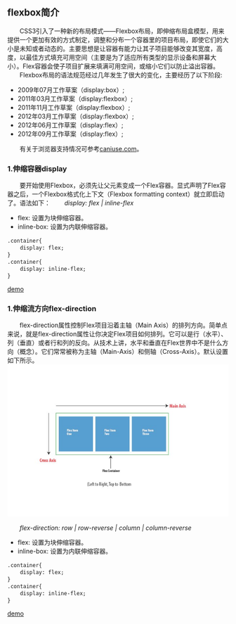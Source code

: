 ## flexbox简介

　　CSS3引入了一种新的布局模式——Flexbox布局，即伸缩布局盒模型，用来提供一个更加有效的方式制定，调整和分布一个容器里的项目布局，即使它们的大小是未知或者动态的。主要思想是让容器有能力让其子项目能够改变其宽度，高度，以最佳方式填充可用空间（主要是为了适应所有类型的显示设备和屏幕大小）。Flex容器会使子项目扩展来填满可用空间，或缩小它们以防止溢出容器。
&emsp;&emsp;Flexbox布局的语法规范经过几年发生了很大的变化，主要经历了以下阶段:
* 2009年07月工作草案（display:box）;
* 2011年03月工作草案（display:flexbox）;
* 2011年11月工作草案（display:flexbox）;
* 2012年03月工作草案（display:flexbox）;
* 2012年06月工作草案（display:flex）;
* 2012年09月工作草案（display:flex）;

&emsp;&emsp;有关于浏览器支持情况可参考[caniuse.com](http://caniuse.com/)。

### 1.伸缩容器display
&emsp;&emsp;要开始使用Flexbox，必须先让父元素变成一个Flex容器。显式声明了Flex容器之后，一个Flexbox格式化上下文（Flexbox formatting context）就立即启动了。语法如下：
&emsp;&emsp;*display: flex | inline-flex*

 - flex: 设置为块伸缩容器。
 - inline-box: 设置为内联伸缩容器。

```css?linenums
.container{
	display: flex;
}
.container{
	display: inline-flex;
}
```
[demo](http://htmlpreview.github.io/?https://github.com/Vincken/flexbox/blob/master/flex%20demo/1.html)
### 1.伸缩流方向flex-direction
&emsp;&emsp;flex-direction属性控制Flex项目沿着主轴（Main Axis）的排列方向。简单点来说，就是flex-direction属性让你决定Flex项目如何排列。它可以是行（水平）、列（垂直）或者行和列的反向。从技术上讲，水平和垂直在Flex世界中不是什么方向（概念）。它们常常被称为主轴（Main-Axis）和侧轴（Cross-Axis）。默认设置如下所示。
![](https://github.com/Vincken/flexbox/raw/master/image/flex-direction.jpg)

&emsp;&emsp;*flex-direction: row | row-reverse | column | column-reverse*

 - flex: 设置为块伸缩容器。
 - inline-box: 设置为内联伸缩容器。

```css?linenums
.container{
	display: flex;
}
.container{
	display: inline-flex;
}
```
[demo](http://htmlpreview.github.io/?https://github.com/Vincken/flexbox/blob/master/flex%20demo/1.html)